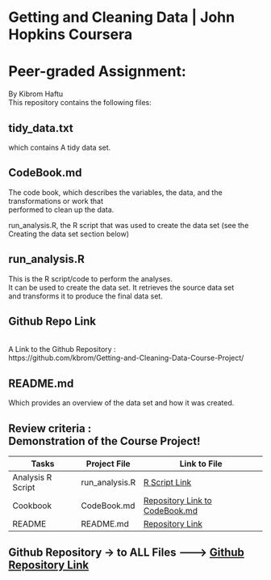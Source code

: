 # Getting and Cleaning Data |  John Hopkins  Coursera <br />
# Peer-graded Assignment: 
By Kibrom Haftu  <br />
This repository contains the following files:
<br />


## tidy_data.txt
 which contains A tidy data set.
 
 ## CodeBook.md
The code book, which describes the variables, the data, and the transformations or work that <br /> performed to clean up the data.

run_analysis.R, the R script that was used to create the data set (see the Creating the data set section below)
## run_analysis.R
 This is the R script/code to perform the  analyses. <br />
It can be used to create the data set. It retrieves the source data set <br />  and transforms it to produce the final data set.
## Github Repo Link   
<br />
A Link to the Github Repository :<br />
https://github.com/kbrom/Getting-and-Cleaning-Data-Course-Project/

## README.md
Which provides an overview of the data set and how it was created. 

## Review criteria : <br /> Demonstration of the Course Project!


Tasks |Project File | Link to File
--- | --- | ---
Analysis R Script |  run_analysis.R |  [R Script Link](https://github.com/kbrom/Getting-and-Cleaning-Data-Course-Project/run_analysis.R "run_analysis.R")
Cookbook | CodeBook.md |  [Repository Link to CodeBook.md](https://github.com/kbrom/Getting-and-Cleaning-Data-Course-Project/CodeBook.md "CodeBook.md")
README | README.md   |  [Repository Link ](https://github.com/kbrom/Getting-and-Cleaning-Data-Course-Project/README.md "README.md")


  ## Github Repository -> to ALL Files --->  [Github Repository Link](https://github.com/kbrom/Getting-and-Cleaning-Data-Course-Project/ "Please follow this link to go to Repo")
